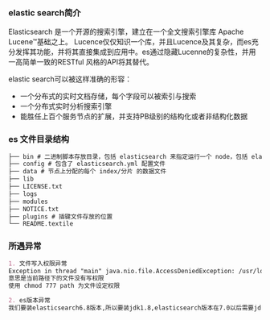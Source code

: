 ### elastic search简介

Elasticsearch 是一个开源的搜索引擎，建立在一个全文搜索引擎库 Apache Lucene™基础之上。 Lucence仅仅知识一个库，并且Lucence及其复杂，而es充分发挥其功能，并将其直接集成到应用中。es通过隐藏Lucenne的复杂性，并用一高简单一致的RESTful 风格的API将其替代。

elastic search可以被这样准确的形容：

- 一个分布式的实时文档存储，每个字段可以被索引与搜索
- 一个分布式实时分析搜索引擎
- 能胜任上百个服务节点的扩展，并支持PB级别的结构化或者非结构化数据





### es 文件目录结构

~~~ markdown
├── bin # 二进制脚本存放目录，包括 elasticsearch 来指定运行一个 node，包括 elasticsearch-plugin 来安装 plugins
├── config # 包含了 elasticsearch.yml 配置文件
├── data # 节点上分配的每个 index/分片 的数据文件
├── lib
├── LICENSE.txt
├── logs
├── modules
├── NOTICE.txt
├── plugins # 插键文件存放的位置
└── README.textile
~~~





### 所遇异常

~~~ markdown
1. 文件写入权限异常
Exception in thread "main" java.nio.file.AccessDeniedException: /usr/local/elasticsearch/es-7.3.0-node-1/config/jvm.options
意思是当前路径下的文件没有写权限
使用 chmod 777 path 为文件设定权限
~~~

~~~ markdown
2. es版本异常
我们要装elasticsearch6.8版本,所以要装jdk1.8,elasticsearch版本在7.0以后需要jdk1.9以上,安装是会出现和jdk不匹配
~~~


